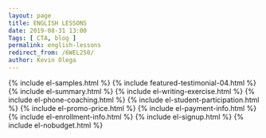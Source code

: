 ```yaml
--- 
layout: page 
title: ENGLISH LESSONS
date: 2019-08-31 13:00
Tags: [ CTA, blog ]
permalink: english-lessons
redirect_from: /6WEL250/ 
author: Kevin Olega 
--- 
```

{% include el-samples.html %}
{% include featured-testimonial-04.html %}
{% include el-summary.html %}
{% include el-writing-exercise.html %}
{% include el-phone-coaching.html %}
{% include el-student-participation.html %}
{% include el-promo-price.html %}
{% include el-payment-info.html %}
{% include el-enrollment-info.html %}
{% include el-signup.html %}
{% include el-nobudget.html %}